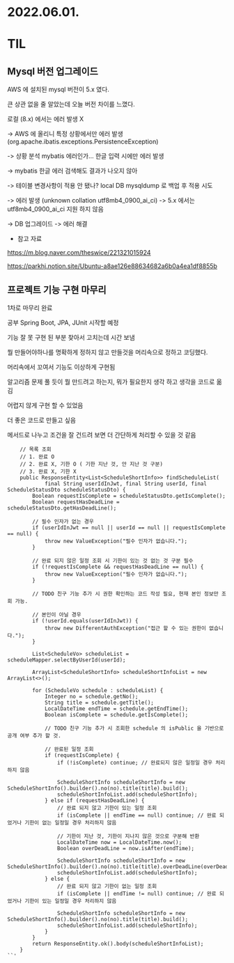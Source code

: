 # 2022.06.01.

# TIL

## Mysql 버전 업그레이드

AWS 에 설치된 mysql 버전이 5.x 였다.

큰 상관 없을 줄 알았는데 오늘 버전 차이를 느꼈다.

로컬 (8.x) 에서는 에러 발생 X

-> AWS 에 올리니 특정 상황에서만 에러 발생 (org.apache.ibatis.exceptions.PersistenceException)

-> 상황 분석 mybatis 에러인가... 한글 입력 시에만 에러 발생

-> mybatis 한글 에러 검색해도 결과가 나오지 않아

-> 테이블 변경사항이 적용 안 됐나? local DB mysqldump 로 백업 후 적용 시도

-> 에러 발생 (unknown collation utf8mb4_0900_ai_ci) -> 5.x 에서는 utf8mb4_0900_ai_ci 지원 하지 않음

-> DB 업그레이드 -> 에러 해결

* 참고 자료

https://m.blog.naver.com/theswice/221321015924

https://parkhj.notion.site/Ubuntu-a8ae126e88634682a6b0a4ea1df8855b

## 프로젝트 기능 구현 마무리

1차로 마무리 완료

공부 Spring Boot, JPA, JUnit 시작할 예정

기능 잘 못 구현 된 부분 찾아서 고치는데 시간 보냄

뭘 만들어야하나를 명확하게 정하지 않고 만들것을 머리속으로 정하고 코딩했다.

머리속에서 꼬여서 기능도 이상하게 구현됨

알고리즘 문제 풀 듯이 뭘 만드려고 하는지, 뭐가 필요한지 생각 하고 생각을 코드로 옮김

어렵지 않게 구현 할 수 있었음

더 좋은 코드로 만들고 싶음

메서드로 나누고 조건을 잘 건드려 보면 더 간단하게 처리할 수 있을 것 같음

```
    // 목록 조회
    // 1. 완료 O
    // 2. 완료 X, 기한 O ( 기한 지난 것, 안 지난 것 구분)
    // 3. 완료 X, 기한 X
    public ResponseEntity<List<ScheduleShortInfo>> findScheduleList(
            final String userIdInJwt, final String userId, final ScheduleStatusDto scheduleStatusDto) {
        Boolean requestIsComplete = scheduleStatusDto.getIsComplete();
        Boolean requestHasDeadLine = scheduleStatusDto.getHasDeadLine();

        // 필수 인자가 없는 경우
        if (userIdInJwt == null || userId == null || requestIsComplete == null) {
            throw new ValueException("필수 인자가 없습니다.");
        }

        // 완료 되지 않은 일정 조회 시 기한이 있는 것 없는 것 구분 필수
        if (!requestIsComplete && requestHasDeadLine == null) {
            throw new ValueException("필수 인자가 없습니다.");
        }

        // TODO 친구 기능 추가 시 권한 확인하는 코드 작성 필요, 현재 본인 정보만 조회 가능.

        // 본인이 아닐 경우
        if (!userId.equals(userIdInJwt)) {
            throw new DifferentAuthException("접근 할 수 있는 권한이 없습니다.");
        }

        List<ScheduleVo> scheduleList = scheduleMapper.selectByUserId(userId);

        ArrayList<ScheduleShortInfo> scheduleShortInfoList = new ArrayList<>();

        for (ScheduleVo schedule : scheduleList) {
            Integer no = schedule.getNo();
            String title = schedule.getTitle();
            LocalDateTime endTime = schedule.getEndTime();
            Boolean isComplete = schedule.getIsComplete();

            // TODO 친구 기능 추가 시 조회한 schedule 의 isPublic 을 기반으로 공개 여부 추가 할 것.

            // 완료된 일정 조회
            if (requestIsComplete) {
                if (!isComplete) continue; // 완료되지 않은 일정일 경우 처리하지 않음

                ScheduleShortInfo scheduleShortInfo = new ScheduleShortInfo().builder().no(no).title(title).build();
                scheduleShortInfoList.add(scheduleShortInfo);
            } else if (requestHasDeadLine) {
                // 완료 되지 않고 기한이 있는 일정 조회
                if (isComplete || endTime == null) continue; // 완료 되었거나 기한이 없는 일정일 경우 처리하지 않음

                // 기한이 지난 것, 기한이 지나지 않은 것으로 구분해 반환
                LocalDateTime now = LocalDateTime.now();
                Boolean overDeadLine = now.isAfter(endTime);

                ScheduleShortInfo scheduleShortInfo = new ScheduleShortInfo().builder().no(no).title(title).overDeadLine(overDeadLine).build();
                scheduleShortInfoList.add(scheduleShortInfo);
            } else {
                // 완료 되지 않고 기한이 없는 일정 조회
                if (isComplete || endTime != null) continue; // 완료 되었거나 기한이 있는 일정일 경우 처리하지 않음

                ScheduleShortInfo scheduleShortInfo = new ScheduleShortInfo().builder().no(no).title(title).build();
                scheduleShortInfoList.add(scheduleShortInfo);
            }
        }
        return ResponseEntity.ok().body(scheduleShortInfoList);
    }
``'
